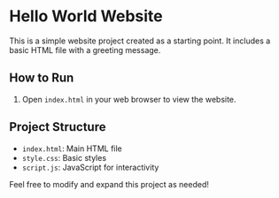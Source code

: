 # Hello World Website

This is a simple website project created as a starting point. It includes a basic HTML file with a greeting message.

## How to Run

1. Open `index.html` in your web browser to view the website.

## Project Structure
- `index.html`: Main HTML file
- `style.css`: Basic styles
- `script.js`: JavaScript for interactivity

Feel free to modify and expand this project as needed!
